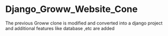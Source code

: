 # Django_Groww_Website_Cone
 The previous Groww clone is modified and converted into a django project and additional features like database ,etc are added
